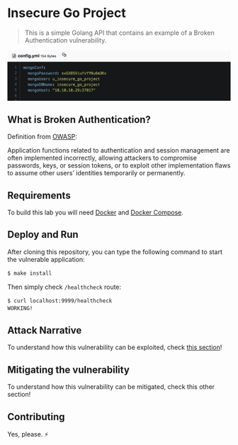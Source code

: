 # Insecure Go Project
 > This is a simple Golang API that contains an example of a Broken Authentication vulnerability.

<img src="docs/attack-1.png" align="center"/>

## What is Broken Authentication?

Definition from [OWASP](https://www.owasp.org/images/7/72/OWASP_Top_10-2017_%28en%29.pdf.pdf):

Application functions related to authentication and session management are often implemented
incorrectly, allowing attackers to compromise passwords, keys, or session tokens, or to exploit
other implementation flaws to assume other users’ identities temporarily or permanently.

## Requirements

To build this lab you will need [Docker][Docker Install] and [Docker Compose][Docker Compose Install].

## Deploy and Run

After cloning this repository, you can type the following command to start the vulnerable application:

```sh
$ make install
```

Then simply check `/healthcheck` route:

```sh
$ curl localhost:9999/healthcheck
WORKING!
```

## Attack Narrative

To understand how this vulnerability can be exploited, check [this section]!

## Mitigating the vulnerability

To understand how this vulnerability can be mitigated, check this other section!

## Contributing

Yes, please. :zap:

[Docker Install]:  https://docs.docker.com/install/
[Docker Compose Install]: https://docs.docker.com/compose/install/
[this section]: https://github.com/globocom/secDevLabs/blob/master/owasp-top10-2017-apps/a3/insecure-go-project/docs/ATTACK.md
